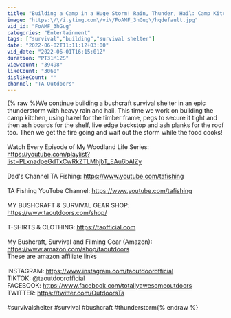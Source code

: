 ```yaml
---
title: "Building a Camp in a Huge Storm! Rain, Thunder, Hail: Camp Kitchen | Bushcraft | Survival Shelter"
image: "https:\/\/i.ytimg.com\/vi\/FoAMF_3hGug\/hqdefault.jpg"
vid_id: "FoAMF_3hGug"
categories: "Entertainment"
tags: ["survival","building","survival shelter"]
date: "2022-06-02T11:11:12+03:00"
vid_date: "2022-06-01T16:15:01Z"
duration: "PT31M12S"
viewcount: "39498"
likeCount: "3060"
dislikeCount: ""
channel: "TA Outdoors"
---
```

{% raw %}We continue building a bushcraft survival shelter in an epic thunderstorm with heavy rain and hail. This time we work on building the camp kitchen, using hazel for the timber frame, pegs to secure it tight and then ash boards for the shelf, live edge backstop and ash planks for the roof too. Then we get the fire going and wait out the storm while the food cooks!<br /><br />Watch Every Episode of My Woodland Life Series: <a rel="nofollow" target="blank" href="https://youtube.com/playlist?list=PLxnadpeGdTxCwRkZTLMhjbT_EAu6bAIZy">https://youtube.com/playlist?list=PLxnadpeGdTxCwRkZTLMhjbT_EAu6bAIZy</a><br /><br />Dad's Channel TA Fishing: <a rel="nofollow" target="blank" href="https://www.youtube.com/tafishing">https://www.youtube.com/tafishing</a><br /><br />TA Fishing YouTube Channel: <a rel="nofollow" target="blank" href="https://www.youtube.com/tafishing">https://www.youtube.com/tafishing</a><br /><br />MY BUSHCRAFT &amp; SURVIVAL GEAR SHOP: <a rel="nofollow" target="blank" href="https://www.taoutdoors.com/shop/">https://www.taoutdoors.com/shop/</a><br /><br />T-SHIRTS &amp; CLOTHING: <a rel="nofollow" target="blank" href="https://taofficial.com">https://taofficial.com</a> <br /><br />My Bushcraft, Survival and Filming Gear (Amazon): <a rel="nofollow" target="blank" href="https://www.amazon.com/shop/taoutdoors">https://www.amazon.com/shop/taoutdoors</a><br />These are amazon affiliate links  <br /><br />INSTAGRAM: <a rel="nofollow" target="blank" href="https://www.instagram.com/taoutdoorofficial">https://www.instagram.com/taoutdoorofficial</a><br />TIKTOK: @taoutdoorofficial<br />FACEBOOK: <a rel="nofollow" target="blank" href="https://www.facebook.com/totallyawesomeoutdoors">https://www.facebook.com/totallyawesomeoutdoors</a><br />TWITTER: <a rel="nofollow" target="blank" href="https://twitter.com/OutdoorsTa">https://twitter.com/OutdoorsTa</a><br /><br />#survivalshelter #survival #bushcraft #thunderstorm{% endraw %}
